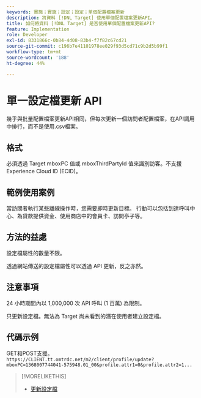 ```yaml
---
keywords: 實施；實施；設定；設定；單個配置檔案更新
description: 將資料 [!DNL Target] 使用單個配置檔案更新API。
title: 如何將資料 [!DNL Target] 是否使用單個配置檔案更新API?
feature: Implementation
role: Developer
exl-id: 8331866c-0b84-4d08-83b4-f7f82c67cd21
source-git-commit: c196b7e41101978ee029f93d5cd71c9b2d5b99f1
workflow-type: tm+mt
source-wordcount: '188'
ht-degree: 44%

---
```


# 單一設定檔更新 API

幾乎與批量配置檔案更新API相同，但每次更新一個訪問者配置檔案，在API調用中排行，而不是使用.csv檔案。

## 格式

必須透過 Target mboxPC 值或 mboxThirdPartyId 值來識別訪客。不支援 Experience Cloud ID (ECID)。

## 範例使用案例

當訪問者執行某些離線操作時，您需要即時更新目標。 行動可以包括到達呼叫中心、為貸款提供資金、使用商店中的會員卡、訪問亭子等。

## 方法的益處

設定檔屬性的數量不限。

透過網站傳送的設定檔屬性可以透過 API 更新，反之亦然。

## 注意事項

24 小時期間內以 1,000,000 次 API 呼叫 (1 百萬) 為限制。

只更新設定檔。無法為 Target 尚未看到的潛在使用者建立設定檔。

## 代碼示例

GET和POST支援。 `https://CLIENT.tt.omtrdc.net/m2/client/profile/update?mboxPC=1368007744041-575948.01_00&profile.attr1=0&profile.attr2=1...`

>[!MORELIKETHIS]
>
>* [更新設定檔](https://developers.adobetarget.com/api/#updating-profiles)

